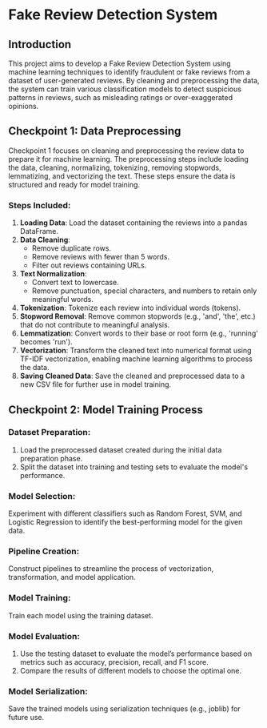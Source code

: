 # Fake Review Detection System

## Introduction

This project aims to develop a Fake Review Detection System using machine learning techniques to identify fraudulent or fake reviews from a dataset of user-generated reviews. By cleaning and preprocessing the data, the system can train various classification models to detect suspicious patterns in reviews, such as misleading ratings or over-exaggerated opinions.

## Checkpoint 1: Data Preprocessing

Checkpoint 1 focuses on cleaning and preprocessing the review data to prepare it for machine learning. The preprocessing steps include loading the data, cleaning, normalizing, tokenizing, removing stopwords, lemmatizing, and vectorizing the text. These steps ensure the data is structured and ready for model training.

### Steps Included:

1. **Loading Data**: Load the dataset containing the reviews into a pandas DataFrame.
2. **Data Cleaning**:  
   - Remove duplicate rows.  
   - Remove reviews with fewer than 5 words.  
   - Filter out reviews containing URLs.  
3. **Text Normalization**:  
   - Convert text to lowercase.  
   - Remove punctuation, special characters, and numbers to retain only meaningful words.  
4. **Tokenization**: Tokenize each review into individual words (tokens).  
5. **Stopword Removal**: Remove common stopwords (e.g., 'and', 'the', etc.) that do not contribute to meaningful analysis.  
6. **Lemmatization**: Convert words to their base or root form (e.g., 'running' becomes 'run').  
7. **Vectorization**: Transform the cleaned text into numerical format using TF-IDF vectorization, enabling machine learning algorithms to process the data.  
8. **Saving Cleaned Data**: Save the cleaned and preprocessed data to a new CSV file for further use in model training.  

## Checkpoint 2: Model Training Process

### Dataset Preparation:  
1. Load the preprocessed dataset created during the initial data preparation phase.  
2. Split the dataset into training and testing sets to evaluate the model's performance.

### Model Selection:  
Experiment with different classifiers such as Random Forest, SVM, and Logistic Regression to identify the best-performing model for the given data.

### Pipeline Creation:  
Construct pipelines to streamline the process of vectorization, transformation, and model application.

### Model Training:  
Train each model using the training dataset.

### Model Evaluation:  
1. Use the testing dataset to evaluate the model’s performance based on metrics such as accuracy, precision, recall, and F1 score.  
2. Compare the results of different models to choose the optimal one.

### Model Serialization:  
Save the trained models using serialization techniques (e.g., joblib) for future use.
